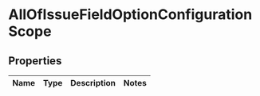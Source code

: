 # AllOfIssueFieldOptionConfigurationScope

## Properties
Name | Type | Description | Notes
------------ | ------------- | ------------- | -------------
